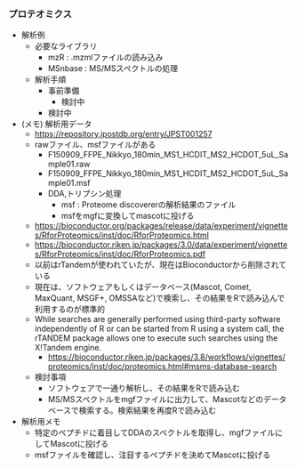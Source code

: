 ### プロテオミクス

- 解析例　
  - 必要なライブラリ
    - mzR : .mzmlファイルの読み込み
    - MSnbase : MS/MSスペクトルの処理
  - 解析手順
    - 事前準備
      - 検討中
    - 検討中
- (メモ) 解析用データ　
  - https://repository.jpostdb.org/entry/JPST001257
  - rawファイル、msfファイルがある
    - F150909_FFPE_Nikkyo_180min_MS1_HCDIT_MS2_HCDOT_5uL_Sample01.raw
    - F150909_FFPE_Nikkyo_180min_MS1_HCDIT_MS2_HCDOT_5uL_Sample01.msf
    - DDA,トリプシン処理
      - msf : Proteome discovererの解析結果のファイル
      - msfをmgfに変換してmascotに投げる
  - https://bioconductor.org/packages/release/data/experiment/vignettes/RforProteomics/inst/doc/RforProteomics.html
  - https://bioconductor.riken.jp/packages/3.0/data/experiment/vignettes/RforProteomics/inst/doc/RforProteomics.pdf
  - 以前はrTandemが使われていたが、現在はBioconductorから削除されている
  - 現在は、ソフトウェアもしくはデータベース(Mascot, Comet, MaxQuant, MSGF+, OMSSAなど)で検索し、その結果をRで読み込んで利用するのが標準的
  - While searches are generally performed using third-party software independently of R or can be started from R using a system call, the rTANDEM package allows one to execute such searches using the X!Tandem engine. 
    - https://bioconductor.riken.jp/packages/3.8/workflows/vignettes/proteomics/inst/doc/proteomics.html#msms-database-search
  - 検討事項
    - ソフトウェアで一通り解析し、その結果をRで読み込む
    - MS/MSスペクトルをmgfファイルに出力して、Mascotなどのデータベースで検索する。検索結果を再度Rで読み込む
- 解析用メモ
  - 特定のペプチドに着目してDDAのスペクトルを取得し、mgfファイルにしてMascotに投げる
  - msfファイルを確認し、注目するペプチドを決めてMascotに投げる   

  
